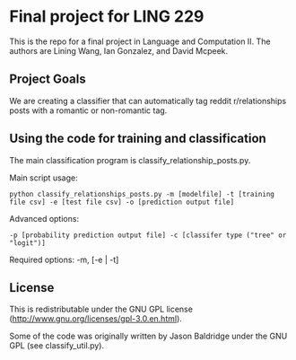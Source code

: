 # Final project for LING 229

This is the repo for a final project in Language and Computation II. The authors are Lining Wang, Ian Gonzalez, and David Mcpeek.

## Project Goals

We are creating a classifier that can automatically tag reddit r/relationships posts with a romantic or non-romantic tag.

## Using the code for training and classification

The main classification program is classify_relationship_posts.py.

Main script usage:

`python classify_relationships_posts.py -m [modelfile] -t [training file csv] -e [test file csv] -o [prediction output file]`

Advanced options:

`-p [probability prediction output file] -c [classifer type ("tree" or "logit")]`

Required options: -m, [-e | -t]

## License

This is redistributable under the GNU GPL license (http://www.gnu.org/licenses/gpl-3.0.en.html).

Some of the code was originally written by Jason Baldridge under the GNU GPL (see classify_util.py).